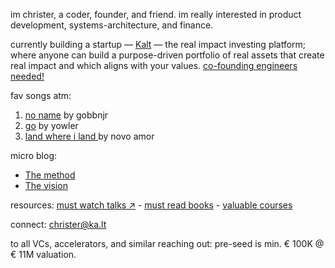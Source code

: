 im christer, a coder, founder, and friend. im really interested in product development, systems-architecture, and finance. 

currently building a startup — <a href="https://ka.lt">Kalt</a> — the real impact investing platform; where anyone can build a purpose-driven portfolio of real assets that create real impact and which aligns with your values. [co-founding engineers needed!](https://ka.lt/jobs)

fav songs atm:
1. [no name](https://www.youtube.com/watch?v=c3E8DW_u0a8) by gobbnjr
2. [go](https://www.youtube.com/watch?v=OOFNUh80Jnw) by yowler
3. [land where i land ](https://www.youtube.com/watch?v=ttv0eOktBtU) by novo amor 

micro blog:
- [The method](https://k-lt.medium.com/afb1f91f981d)
- [The vision](https://ka.lt/vision)

resources: [must watch talks ↗](https://www.youtube.com/playlist?list=PLpINr3cnEpaDbzmzf67x5vbjyZpdpFa_E) - [must read books](https://github.com/justchrister/justchrister/blob/main/books.md) - [valuable courses](https://github.com/justchrister/justchrister/blob/main/courses.md)

connect: christer@ka.lt

to all VCs, accelerators, and similar reaching out: pre-seed is min. € 100K @ € 11M valuation.
